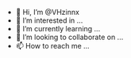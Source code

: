 - 👋 Hi, I’m @VHzinnx
- 👀 I’m interested in ...
- 🌱 I’m currently learning ...
- 💞️ I’m looking to collaborate on ...
- 📫 How to reach me ...

<!---
VHzinnx/VHzinnx is a ✨ special ✨ repository because its `README.md` (this file) appears on your GitHub profile.
You can click the Preview link to take a look at your changes.
--->
